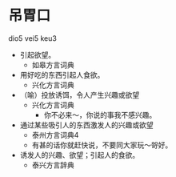 # 吊胃口
dio5 vei5 keu3
+ 引起欲望。
  * 如皋方言词典
+ 用好吃的东西引起人食欲。
  * 兴化方言词典
+ （喻）投放诱饵，令人产生兴趣或欲望
  * 兴化方言词典
    - 你不必来～，你说的事我不感兴趣。
+ 通过某些吸引人的东西激发人的兴趣或欲望
  * 泰州方言词典4
  - 有甚的话你就赶快说，不要同大家玩～哿好。
+ 诱发人的兴趣、欲望；引起人的食欲。
  * 泰兴方言辞典
